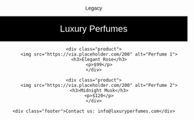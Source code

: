 Legacy
<!DOCTYPE html>
<html lang="en">
<head>
    <meta charset="UTF-8">
    <meta name="viewport" content="width=device-width, initial-scale=1.0">
    <title>Luxury Perfumes</title>
    <style>
        body {
            font-family: Arial, sans-serif;
            margin: 0;
            padding: 0;
            text-align: center;
        }
        .header {
            background-color: #000;
            color: white;
            padding: 20px;
            font-size: 24px;
        }
        .product {
            display: inline-block;
            margin: 20px;
            padding: 20px;
            border: 1px solid #ccc;
            border-radius: 10px;
            width: 200px;
        }
        img {
            width: 100%;
            border-radius: 10px;
        }
        .footer {
            background-color: #000;
            color: white;
            padding: 10px;
            position: fixed;
            bottom: 0;
            width: 100%;
        }
    </style>
</head>
<body>
    <div class="header">Luxury Perfumes</div>
    
    <div class="product">
        <img src="https://via.placeholder.com/200" alt="Perfume 1">
        <h3>Elegant Rose</h3>
        <p>$99</p>
    </div>
    
    <div class="product">
        <img src="https://via.placeholder.com/200" alt="Perfume 2">
        <h3>Midnight Musk</h3>
        <p>$120</p>
    </div>
    
    <div class="footer">Contact us: info@luxuryperfumes.com</div>
</body>
</html>
